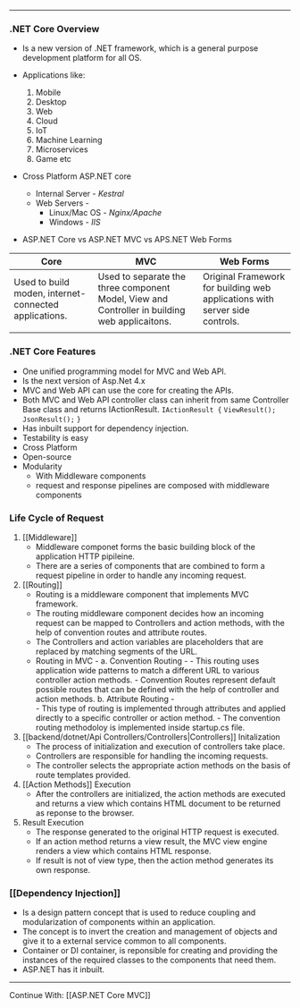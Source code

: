 
---
### .NET Core Overview
- Is a new version of .NET framework, which is a general purpose development platform for all OS.
- Applications like:
	1. Mobile
	2. Desktop
	3. Web
	4. Cloud
	5. IoT
	6. Machine Learning
	7. Microservices
	8. Game etc
- Cross Platform ASP.NET core
	- Internal Server - *Kestral*
	- Web Servers -
		- Linux/Mac OS - *Nginx/Apache*
		- Windows - *IIS*
			

- ASP.NET Core vs ASP.NET MVC vs APS.NET Web Forms

| Core                                                  | MVC                                                                                           | Web Forms                                                                   |
| ----------------------------------------------------- | --------------------------------------------------------------------------------------------- | --------------------------------------------------------------------------- |
| Used to build moden, internet-connected applications. | Used to separate the three component Model, View and Controller in building web applicaitons. | Original Framework for building web applications with server side controls. |
|                                                       |                                                                                               |                                                                             |


### .NET Core Features
- One unified programming model for MVC and Web API.
- Is the next version of Asp.Net 4.x
- MVC and Web API can use the core for creating the APIs.
- Both MVC and Web API controller class can inherit from same Controller Base class and returns IActionResult.
`IActionResult {`
	`ViewResult();`
	`JsonResult();`
`}`
- Has inbuilt support for dependency injection.
- Testability is easy
- Cross Platform
- Open-source
- Modularity
	- With Middleware components
	- request and response pipelines are composed with middleware components

### Life Cycle of Request
1. [[Middleware]]
	- Middleware componet forms the basic building block of the application HTTP pipileine.
	- There are a series of components that are combined to form a request pipeline in order to handle any incoming request.
2. [[Routing]]
	- Routing is a middleware component that implements MVC framework.
	- The routing middleware component decides how an incoming request can be mapped to Controllers and action methods, with the help of convention routes and attribute routes.
	- The Controllers and action variables are placeholders that are replaced by matching segments of the URL.
	- Routing in MVC -
		a. Convention Routing -
			- This routing uses application wide patterns to match a different URL to various controller action methods.
			- Convention Routes represent default possible routes that can be defined with the help of controller and action methods.
		b. Attribute Routing -  
			- This type of routing is implemented through attributes and applied directly to a specific controller or action method.
			- The convention routing methodoloy is implemented inside startup.cs file.
3. [[backend/dotnet/Api Controllers/Controllers|Controllers]] Initalization
	- The process of initialization and execution of controllers take place.
	- Controllers are responsible for handling the incoming requests.
	- The controller selects the appropriate action methods on the basis of route templates provided.
4. [[Action Methods]] Execution
	- After the controllers are initialized, the action methods are executed and returns a view which contains HTML document to be returned as reponse to the browser.
5. Result Execution
	- The response generated to the original HTTP request is executed.
	- If an action method returns a view result, the MVC view engine renders a view which contains HTML response.
	- If result is not of view type, then the action method generates its own response.
### [[Dependency Injection]]
- Is a design pattern concept that is used to reduce coupling and modularization of components within an application.
- The concept is to invert the creation and management of objects and give it to a external service common to all components.
- Container or DI container, is reponsible for creating and providing the instances of the required classes to the components that need them.
- ASP.NET has it inbuilt.
---
Continue With: [[ASP.NET Core MVC]]